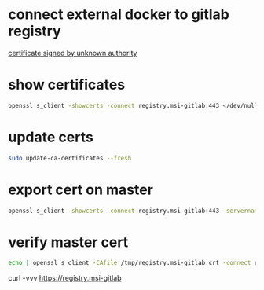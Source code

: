 


# connect external docker to gitlab registry

[certificate signed by unknown authority](https://docs.gitlab.com/ee/administration/packages/container_registry.html#using-self-signed-certificates-with-container-registry)

# show certificates

```bash
openssl s_client -showcerts -connect registry.msi-gitlab:443 </dev/null
```

# update certs
```bash
sudo update-ca-certificates --fresh
```
# export  cert on master

```bash
openssl s_client -showcerts -connect registry.msi-gitlab:443 -servername registry.msi-gitlab < /dev/null 2>/dev/null | openssl x509 -outform PEM > /tmp/registry.msi-gitlab.crt
```

# verify master cert

```bash
echo | openssl s_client -CAfile /tmp/registry.msi-gitlab.crt -connect registry.msi-gitlab:443 -servername registry.msi-gitlab:443
```



curl -vvv https://registry.msi-gitlab